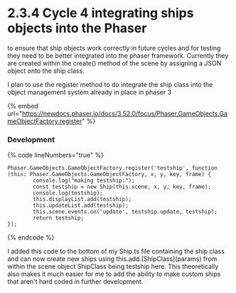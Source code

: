 # 2.3.4 Cycle 4 integrating ships objects into the Phaser

to ensure that ship objects work correctly in future cycles and for testing they need to be better integrated into the phaser framework. Currently they are created within the create() method of the scene by assigning a JSON object onto the ship class.

I plan to use the register method to do integrate the ship class into the object management system already in place in phaser 3

{% embed url="https://newdocs.phaser.io/docs/3.52.0/focus/Phaser.GameObjects.GameObjectFactory.register" %}

### Development

{% code lineNumbers="true" %}
```
Phaser.GameObjects.GameObjectFactory.register('testship', function (this: Phaser.GameObjects.GameObjectFactory, x, y, key, frame) {
		console.log("making testship:");
		const testship = new Ship(this.scene, x, y, key, frame);
		console.log(testship);
		this.displayList.add(testship);
		this.updateList.add(testship);
		this.scene.events.on('update', testship.update, testship);
		return testship;
});
```
{% endcode %}

I added this code to the bottom of my Ship.ts file containing the ship class and can now create new ships using this.add.\[ShipClass]\(params) from within the scene object ShipClass being testship here. This theoretically also makes it much easier for me to add the ability to make custom ships that aren't hard coded in further development.
